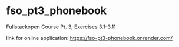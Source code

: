 # fso_pt3_phonebook

Fullstackopen Course Pt. 3, Exercises 3.1-3.11

link for online application: https://fso-pt3-phonebook.onrender.com/
